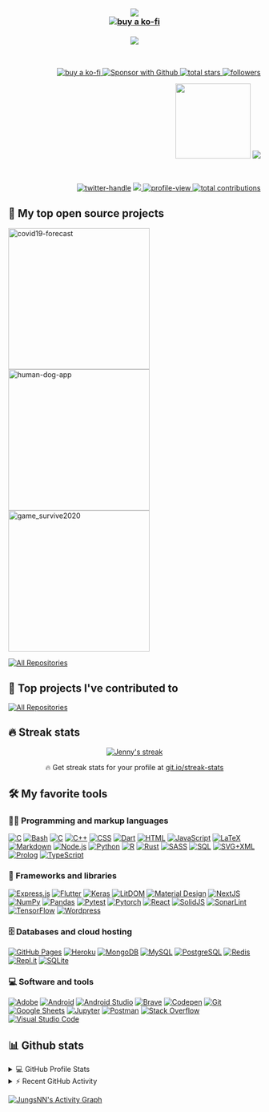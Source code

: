 <h3 align="center">
 <a href="https://github.com/jungsNN/readme-typing-svg">
  <img src="https://readme-typing-svg.herokuapp.com?font=Minisystem&duration=1200&color=21F782&center=true&vCenter=true&multiline=true&width=320&height=70&lines=Jenny+Jung;+Frontend+and+Web3+Dev;+;+;+;+;+;+">
  </a>
<br>
 
 <a align="center" href="https://dogemoms.xyz">
    <img src="https://custom-icon-badges.herokuapp.com/badge/-Curriculum Vitae-white?style=for-the-badge&logo=cv&logoColor=brown" alt="buy a ko-fi">
    </a>
 <br/>
 
<!--   <a align="center">
    <img src="https://ipfs.infura.io/ipfs/bafybeiaipn3r3karf4c7xuywvjzwe6vxyu6eioz7iwu3dob34zlnnctwfu" width="150px">
  </a> -->
 <br>
  <a href="https://git.io/typing-svg" align="center">
    <img src="https://readme-typing-svg.herokuapp.com?font=printf&size=14&duration=700&color=F2F705FF&vCenter=true&multiline=true&width=400&height=250&lines=%E2%9C%85+Python%2C+Javascript%2C+Rust%2C+Dart;+;%E2%9C%85+React%2C+NextJS%2C+SolidJS%2C+LIT%2C+Flutter;+;%E2%9C%85+Neural+Networks%2C+Machine+Learning%2C+Data+Science;+;%E2%9C%85+IPFS%2C+ThreeJS%2C+aws%2C+web3;+;++...;+WAGMI+TO+THE+%F0%9F%8C%95+%F0%9F%9B%B8+!;+">
  </a>
</h3>
  
<br>
<p align="right">
  <p align="right">
    <a href="https://ko-fi.com/suzukidogemom">
    <img src="https://custom-icon-badges.herokuapp.com/badge/-Coffee-beige?style=for-the-badge&logo=kofi&logoColor=brown" alt="buy a ko-fi">
    </a>
    <a href="https://github.com/sponsors/jungsNN">
      <img alt="Sponsor with Github" title="Sponsor with Github"src="https://custom-icon-badges.herokuapp.com/badge/-Sponsor-red?style=for-the-badge&logo=heart&logoColor=white"/>
      </a>
    <a href="https://github.com/jungsNN?tab=repositories&sort=stargazers">
      <img alt="total stars" title="Total stars on GitHub" src="https://custom-icon-badges.herokuapp.com/badge/dynamic/json?logo=star&color=gold&labelColor=gold&label=Stars&style=for-the-badge&query=%24.stars&url=https://api.github-star-counter.workers.dev/user/jungsNN"/>
    </a>
     <a href="https://github.com/jungsNN?tab=followers">
      <img alt="followers" title="Follow me on Github" src="https://custom-icon-badges.herokuapp.com/github/followers/jungsNN?color=skyblue&labelColor=skyblue&style=for-the-badge&logo=person-add&label=Follow&logoColor=white"/>
      </a>
  </p>
  <p align="right">
  <a hrf="https://github.com/jungsNN/readme-typing-svg">
    <img src="https://ipfs.infura.io/ipfs/QmbnFa5YsmuzzGvhDo4sbSuAJfwQxKrnbduDJn4RcxvnYJ" width="150px" align="">
    <img src="https://readme-typing-svg.herokuapp.com?font=Fake+Receipt&size=14&duration=470&color=F2F705FF&background=07FF0C00&multiline=true&width=125&height=120&lines=I...;+;+need...+;+;Coffee!!+%E2%98%95%EF%B8%8F+%F0%9F%A5%BA+;+">
    </a>
  </p>
</p>

<!-- Social icons section -->
<br/>

<!-- Social badges section -->
<!-- Badges with custom icons - https://github.com/DenverCoder1/custom-icon-badges -->
<!-- YouTube stats - https://github.com/DenverCoder1/github-readme-youtube-stats -->
<!-- View counter - https://github.com/DenverCoder1/Simple-View-Counter -->
<!-- Star counter - https://github.com/idealclover/GitHub-Star-Counter -->

<p align="right">
  <a href="https://twitter.com/jungsNN">
      <img alt="twitter-handle" title="Twitter" src="https://img.shields.io/badge/jungsnn-1DA1F2?style=for-the-badge&logo=twitter&labelColor=black&logoColor=1DA1F2"/></a>
  <a href="https://discord.gg/QuY5agxsys" alt="MetaHub">
    <img src="https://img.shields.io/badge/MetaHub-5865F2?style=for-the-badge&labelColor=black&logo=discord&logoColor=5865F2"/>
  </a>
  <a href="https://github.com/DenverCoder1/Simple-View-Counter">
    <img  alt="profile-view" title="Views" src="https://komarev.com/ghpvc/?username=jungsNN&style=for-the-badge&color=orange">
  </a>
  <a href="https://custom-icon-badges.herokuapp.com/badge/dynamic/json?logo=graph&logoColor=fff&color=green&label=contributions&query=%24.totalContributions&url=https%3A%2F%2Fgithub-readme-streak-stats.herokuapp.com%2F%3Fuser%3DjungsNN%26type%3Djson">
    <img alt="total contributions" title="Contributions" src="https://custom-icon-badges.herokuapp.com/badge/dynamic/json?logo=graph&logoColor=fff&color=darkgreen&label=contributions&query=%24.totalContributions&url=https%3A%2F%2Fgithub-readme-streak-stats.herokuapp.com%2F%3Fuser%3DjungsNN%26type%3Djson&style=for-the-badge">
  </a>
  <!-- <a href="https://github.com/jungsNN/Simple-View-Counter">
    <img alt="views" title="GitHub profile views" src="freshidea.com/jonah/app/DenverCoder1-profile-views"/></a>
 -->
 
 </p>



## 📘 My top open source projects
<!-- Repo info cards - https://github.com/anuraghazra/github-readme-stats -->
<!-- Small repo cards (fork) - https://github.com/DenverCoder1/github-readme-stats -->
<p align="left">
  <a href="https://github.com/jungsNN/covid19-forecast"><img width="282" src="https://denvercoder1-github-readme-stats.vercel.app/api/pin/?username=jungsNN&repo=covid19-forecast&theme=react&bg_color=1F222E&title_color=409eff&icon_color=F8D866&hide_border=true&show_icons=false" alt="covid19-forecast"></a>
  <a href="https://github.com/jungsNN/human-dog-app"><img width="282" src="https://denvercoder1-github-readme-stats.vercel.app/api/pin/?username=jungsNN&repo=human-dog-app&theme=react&bg_color=1F222E&title_color=409eff&icon_color=F8D866&hide_border=true&show_icons=false" alt="human-dog-app"></a>
  <a href="https://github.com/jungsNN/game_survive2020"><img width="282" src="https://denvercoder1-github-readme-stats.vercel.app/api/pin/?username=jungsNN&repo=game_survive2020&theme=react&bg_color=1F222E&title_color=409eff&icon_color=F8D866&hide_border=true&show_icons=false" alt="game_survive2020"></a>
</p>

<p align="left">
  <a href="https://github.com/jungsNN?tab=repositories&sort=stargazers"><img alt="All Repositories" title="All Repositories" src="https://custom-icon-badges.herokuapp.com/badge/-All%20Repos-2962FF?style=for-the-badge&logoColor=white&logo=repo"/></a>
</p>

## 📕 Top projects I've contributed to

<!-- Repo info cards - https://github.com/anuraghazra/github-readme-stats -->
<!-- Small repo cards (fork) - https://github.com/DenverCoder1/github-readme-stats -->
<!-- <p align="left">
  <a href="https://github.com/zapproject/hardhat-bsc"><img width="282" src="https://denvercoder1-github-readme-stats.vercel.app/api/pin/?username=zapproject&hardhat-bsc&theme=react&bg_color=1F222E&title_color=F85D7F&icon_color=F8D866&hide_border=true&show_icons=false" alt="hardhat-bsc"></a>

</p> -->

<p align="left">
  <a href="https://github.com/DenverCoderOne/My-Contributions/blob/main/README.md"><img alt="All Repositories" title="All Repositories" src="https://custom-icon-badges.herokuapp.com/badge/-All%20Forks-2962FF?style=for-the-badge&logoColor=white&logo=fork"/></a>
</p>

## 🔥 Streak stats

<!-- GitHub Readme Streak Stats - https://github.com/DenverCoder1/github-readme-streak-stats -->
<p align="center">
  <a href="https://github.com/DenverCoder1/github-readme-streak-stats">
    <img title="🔥 Get streak stats for your profile at git.io/streak-stats" alt="Jenny's streak" src="https://github-readme-streak-stats.herokuapp.com/?user=jungsNN&theme=monokai-metallian&hide_border=true"/>
  </a>
  <p align="center">🔥 Get streak stats for your profile at <a href="https://git.io/streak-stats">git.io/streak-stats</a></p>
</p>

<!-- Some badges are from https://github.com/Ileriayo/markdown-badges -->

## 🛠️ My favorite tools

### 👨‍💻 Programming and markup languages

<p>
    <a href="https://github.com/search?q=user%3AjungsNN+language%3Ac"><img alt="C" src="https://custom-icon-badges.herokuapp.com/badge/BabylonJS-BB464B.svg?logo=babylonjs&logoColor=white"></a>
    <a href="https://github.com/search?q=user%3AjungsNN+language%3Abash"><img alt="Bash" src="https://img.shields.io/badge/Bash-121011.svg?logo=gnu-bash&logoColor=white"></a>
    <a href="https://github.com/search?q=user%3AjungsNN+language%3Ac"><img alt="C" src="https://custom-icon-badges.herokuapp.com/badge/C-03599C.svg?logo=c-in-hexagon&logoColor=white"></a>
    <a href="https://github.com/search?q=user%3AjungsNN+language%3Acpp"><img alt="C++" src="https://custom-icon-badges.herokuapp.com/badge/C++-9C033A.svg?logo=cpp2&logoColor=white"></a>
    <a href="https://github.com/search?q=user%3AjungsNN+language%3Acss"><img alt="CSS" src="https://img.shields.io/badge/CSS-1572B6.svg?logo=css3&logoColor=white"></a>
    <a href="https://github.com/search?q=user%3AjungsNN+language%3Adart"><img alt="Dart" src="https://img.shields.io/badge/Dart-15A6C4.svg?logo=dart&logoColor=white"></a>
    <a href="https://github.com/search?q=user%3AjungsNN+language%3Ahtml"><img alt="HTML" src="https://img.shields.io/badge/HTML-E34F26.svg?logo=html5&logoColor=white"></a>
    <a href="https://github.com/search?q=user%3AjungsNN+language%3Ajavascript"><img alt="JavaScript" src="https://img.shields.io/badge/JavaScript-F7DF1E.svg?logo=javascript&logoColor=black"></a>
    <a href="https://github.com/search?q=user%3AjungsNN+language%3Atex"><img alt="LaTeX" src="https://img.shields.io/badge/LaTeX-008080.svg?logo=LaTeX&logoColor=white"></a>
    <a href="https://github.com/search?q=user%3AjungsNN+language%3Amarkdown"><img alt="Markdown" src="https://img.shields.io/badge/Markdown-000000.svg?logo=markdown&logoColor=white"></a>
    <a href="https://github.com/search?q=user%3AjungsNN+language%3Ajavascript"><img alt="Node.js" src="https://img.shields.io/badge/Node.js-43853D.svg?logo=node.js&logoColor=white"></a>
     <a href="https://github.com/search?q=user%3AjungsNN+language%3Apython"><img alt="Python" src="https://img.shields.io/badge/Python-14354C.svg?logo=python&logoColor=white"></a>
    <a href="https://github.com/search?q=user%3AjungsNN+language%3Ar"><img alt="R" src="https://img.shields.io/badge/R-276DC3.svg?logo=r&logoColor=white"></a>
    <a href="https://github.com/search?q=user%3AjungsNN+language%3ARust"><img alt="Rust" src="https://custom-icon-badges.herokuapp.com/badge/Rust-red.svg?logo=rust&logoColor=white"></a>
    <a href="https://github.com/search?q=user%3AjungsNN+language%3Asass"><img alt="SASS" src="https://img.shields.io/badge/Sass-hotpink.svg?logo=SASS&logoColor=white"></a>
    <a href="https://github.com/search?q=user%3AjungsNN+language%3Asql"><img alt="SQL" src="https://custom-icon-badges.herokuapp.com/badge/SQL-025E8C.svg?logo=database&logoColor=white"></a>
    <a href="https://github.com/search?q=user%3AjungsNN+language%3Asvg"><img alt="SVG+XML" src="https://img.shields.io/badge/SVG%2BXML-e0982c.svg?logo=svg&logoColor=white"></a>
     <a href="https://github.com/search?q=user%3AjungsNN+language%3AThreeJS"><img alt="Prolog" src="https://custom-icon-badges.herokuapp.com/badge/ThreeJS-03599C.svg?color=03599C&logo=threejs&logoColor=666"></a>
    <a href="https://github.com/search?q=user%3AjungsNN+language%3AtypeScript"><img alt="TypeScript" src="https://img.shields.io/badge/TypeScript-007ACC.svg?logo=typescript&logoColor=white"></a>
</p>

### 🧰 Frameworks and libraries

<p>
    <a href="#"><img alt="Express.js" src="https://img.shields.io/badge/Express.js-404d59.svg?logo=express&logoColor=white"></a>
    <a href="#"><img alt="Flutter" src="https://img.shields.io/badge/Flutter-02569B.svg?logo=flutter&logoColor=white"></a>
    <a href="#"><img alt="Keras" src="https://img.shields.io/badge/Keras-D00000.svg?logo=Keras&logoColor=white"></a>
    <a href="#"><img alt="LitDOM" src="https://img.shields.io/badge/LitDOM-skyblue.svg?logo=Lit&logoColor=white"></a>
    <a href="#"><img alt="Material Design" src="https://img.shields.io/badge/Material%20Design-0081CB.svg?logo=material-design&logoColor=white"></a>
    <a href="#"><img alt="NextJS" src="https://img.shields.io/badge/NextJS-fff.svg?logo=nextjs&logoColor=%2361DAFB"></a>
    <a href="#"><img alt="NumPy" src="https://img.shields.io/badge/Numpy-013243.svg?logo=numpy&logoColor=white"></a>
    <a href="#"><img alt="Pandas" src="https://img.shields.io/badge/Pandas-150458.svg?logo=pandas&logoColor=white"></a>
    <a href="#"><img alt="Pytest" src="https://img.shields.io/badge/Pytest-0A9EDC.svg?logo=pytest&logoColor=white"></a>
    <a href="#"><img alt="Pytorch" src="https://img.shields.io/badge/Pytorch-FF6F00.svg?logo=TensorFlow&logoColor=white"></a>
    <a href="#"><img alt="React" src="https://img.shields.io/badge/React-20232a.svg?logo=react&logoColor=%2361DAFB"></a>
    <a href="#"><img alt="SolidJS" src="https://img.shields.io/badge/SolidJS-4f88c6.svg?logo=solid&logoColor=%2361DAFB"></a>
    <a href="#"><img alt="SonarLint" src="https://img.shields.io/badge/-SonarLint-CB2029?logo=sonarlint&logoColor=white"></a>
    <a href="#"><img alt="TensorFlow" src="https://img.shields.io/badge/TensorFlow-FF6F00.svg?logo=TensorFlow&logoColor=white"></a>
    <a href="#"><img alt="Wordpress" src="https://img.shields.io/badge/Wordpress-21759B?logo=wordpress&logoColor=white"></a>
</p>

### 🗄️ Databases and cloud hosting

<p>
    <a href="#"><img alt="GitHub Pages" src="https://img.shields.io/badge/GitHub%20Pages-327FC7.svg?logo=github&logoColor=white"></a>
    <a href="#"><img alt="Heroku" src="https://img.shields.io/badge/Heroku-430098.svg?logo=heroku&logoColor=white"></a>
    <a href="#"><img alt="MongoDB" src ="https://img.shields.io/badge/MongoDB-4ea94b.svg?logo=mongodb&logoColor=white"></a>
    <a href="#"><img alt="MySQL" src="https://img.shields.io/badge/MySQL-00f.svg?logo=mysql&logoColor=white"></a>
    <a href="#"><img alt="PostgreSQL" src ="https://img.shields.io/badge/PostgreSQL-316192.svg?logo=postgresql&logoColor=white"></a>
    <a href="#"><img alt="Redis" src="https://img.shields.io/badge/Redis-FF6F00.svg?logo=Redis&logoColor=white"></a>
    <a href="#"><img alt="Repl.it" src="https://img.shields.io/badge/Repl.it-0D101E.svg?logo=Replit&logoColor=white"></a>
    <a href="#"><img alt="SQLite" src ="https://img.shields.io/badge/SQLite-07405e.svg?logo=sqlite&logoColor=white"></a>
</p>

### 💻 Software and tools

<p>
    <a href="#"><img alt="Adobe" src="https://img.shields.io/badge/Adobe-FF0000.svg?logo=adobe&logoColor=white"></a>
    <a href="#"><img alt="Android" src="https://img.shields.io/badge/Android-3DDC84?logo=android&logoColor=white"></a>
    <a href="#"><img alt="Android Studio" src="https://img.shields.io/badge/Android%20Studio-008678.svg?logo=android-studio&logoColor=white"></a>
    <a href="#"><img alt="Brave" src="https://img.shields.io/badge/-Brave-FB542B?logo=brave&logoColor=white"></a>
    <a href="#"><img alt="Codepen" src="https://img.shields.io/badge/Codepen-000000.svg?logo=codepen&logoColor=white"></a>
    <a href="#"><img alt="Git" src="https://img.shields.io/badge/Git-F05033.svg?logo=git&logoColor=white"></a>
    <a href="#"><img alt="Google Sheets" src="https://img.shields.io/badge/Google%20Sheets-34A853.svg?logo=google%20sheets&logoColor=white"></a>
    <a href="#"><img alt="Jupyter" src="https://img.shields.io/badge/Jupyter-F37626.svg?logo=Jupyter&logoColor=white"></a>
    <a href="#"><img alt="Postman" src="https://img.shields.io/badge/Postman-FF6C37?logo=postman&logoColor=white"></a>
    <a href="#"><img alt="Stack Overflow" src="https://img.shields.io/badge/-Stack%20Overflow-FE7A16?logo=stack-overflow&logoColor=white"></a>
    <a href="#"><img alt="Visual Studio Code" src="https://img.shields.io/badge/Visual%20Studio%20Code-0078d7.svg?logo=visual-studio-code&logoColor=white"></a>
</p>

## 📊 Github stats

<!-- https://github.com/anuraghazra/github-readme-stats -->
<details> 
  <summary>💻 GitHub Profile Stats</summary>
  <br/>
    <a href="https://github.com/anuraghazra/github-readme-stats"><img alt="jungsNN's Github Stats" src="https://denvercoder1-github-readme-stats.vercel.app/api/?username=jungsNN&show_icons=true&count_private=true&theme=react&hide_border=true&bg_color=1F222E&title_color=F85D7F&icon_color=F8D866" height="192px"/></a>
  <a href="https://github.com/anuraghazra/github-readme-stats"><img alt="jungsNN's Top Languages" src="https://github-readme-stats.vercel.app/api/top-langs/?username=jungsNN&langs_count=8&layout=compact&theme=react&hide_border=true&bg_color=1F222E&title_color=F85D7F&icon_color=F8D866&hide=Jupyter%20Notebook" height="192px"/></a>
  <br/>
  <b>Note:</b> Top languages is only a metric of the languages my public code consists of and doesn't reflect experience or skill level.
</details>


<!-- https://github.com/jamesgeorge007/github-activity-readme -->
<details>
  <summary>⚡ Recent GitHub Activity</summary>
  <br/>
<!--START_SECTION:activity-->

<!--END_SECTION:activity-->
</details>

<!-- https://github.com/ashutosh00710/github-readme-activity-graph -->
<a href="https://github.com/ashutosh00710/github-readme-activity-graph"><img alt="JungsNN's Activity Graph" src="https://denvercoder1-activity-graph.herokuapp.com/graph/?username=jungsNN&bg_color=1F222E&color=F8D866&line=F85D7F&point=FFFFFF&hide_border=false" /></a>
